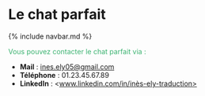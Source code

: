 # Le chat parfait

{% include navbar.md %}
<br>

<span style="color:MediumSeaGreen">Vous pouvez contacter le chat parfait via :</span>
- **Mail** : <ines.ely05@gmail.com>
- **Téléphone** : 01.23.45.67.89
- **LinkedIn** : <www.linkedin.com/in/inès-ely-traduction>
